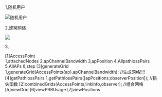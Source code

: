 1,随机用户

![随机用户](http://ww1.sinaimg.cn/large/006kDro9gy1g2f0qr3w67j30ew0b674r.jpg)

2,蜂窝网络

![](http://ww1.sinaimg.cn/large/006kDro9gy1g2f1uutukzj30gx0gb41w.jpg)

3,

[1]AccessPoint  
    1,attachedNodes
    2,apChannelBandwidth
    3,apPosition
    4,AllpathlossPairs
    5,AllAPs
    6,step
[3]generateGrid
    1,generateGrid(AccessPoints{ap}.apChannelBandwidth);    //生成网格!!!!
[4]getPathlossPairs
    1,getPathlossPairs([apPositions;observerPosition]);     //损失函数
[2]combinedGrids(AccessPoints,linkInfo,observer);    //组合网格
[5]viewGrid
[6]viewPRBUsage
[7]viewPositions